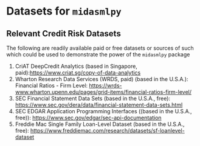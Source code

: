 # Datasets for `midasmlpy`

## Relevant Credit Risk Datasets

The following are readily available paid or free datasets or sources of such which could be used to demonstrate the power of the `midasmlpy` package

1. CriAT DeepCredit Analytics (based in Singapore, paid):https://www.criat.sg/copy-of-data-analytics
2. Wharton Research Data Services (WRDS, paid) (based in the U.S.A.): Financial Ratios - Firm Level: https://wrds-www.wharton.upenn.edu/pages/grid-items/financial-ratios-firm-level/
3. SEC Financial Statement Data Sets (based in the U.S.A., free): https://www.sec.gov/dera/data/financial-statement-data-sets.html
4. SEC EDGAR Application Programming Interfaces ((based in the U.S.A., free)): https://www.sec.gov/edgar/sec-api-documentation
5. Freddie Mac Single Family Loan-Level Dataset (based in the U.S.A., free): https://www.freddiemac.com/research/datasets/sf-loanlevel-dataset
